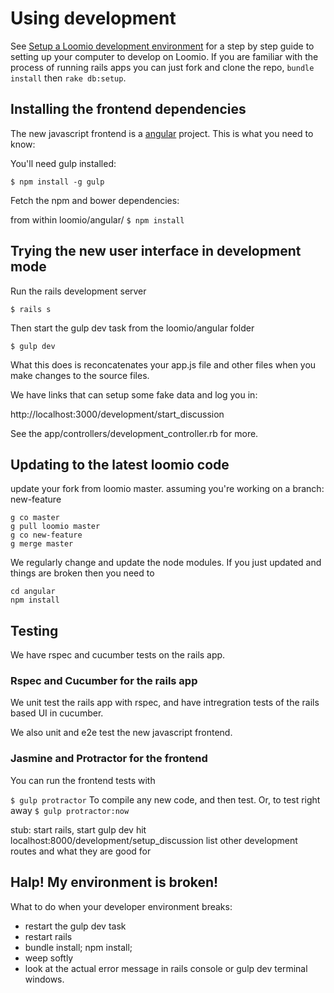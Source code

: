# Using development

See [Setup a Loomio development environment](setup_development_environment.md) for a step by step guide to setting up your computer to develop on Loomio. If you are familiar with the process of running rails apps you can just fork and clone the repo, `bundle install` then `rake db:setup`.

## Installing the frontend dependencies

The new javascript frontend is a [angular](https://angularjs.org/) project. This is what you need to know:

You'll need gulp installed:

  `$ npm install -g gulp`  

Fetch the npm and bower dependencies:

  from within loomio/angular/
  `$ npm install`

## Trying the new user interface in development mode
Run the rails development server

  `$ rails s`  

Then start the gulp dev task from the loomio/angular folder  

  `$ gulp dev`
  
What this does is reconcatenates your app.js file and other files when you make changes to the source files.

We have links that can setup some fake data and log you in:

  http://localhost:3000/development/start_discussion

See the app/controllers/development_controller.rb for more.

## Updating to the latest loomio code
update your fork from loomio master.
assuming you're working on a branch: new-feature

```
g co master
g pull loomio master
g co new-feature
g merge master
```

We regularly change and update the node modules.
If you just updated and things are broken then you need to

```
cd angular
npm install
```

## Testing
We have rspec and cucumber tests on the rails app.

### Rspec and Cucumber for the rails app
We unit test the rails app with rspec, and have intregration tests of
the rails based UI in cucumber.

We also unit and e2e test the new javascript frontend.

### Jasmine and Protractor for the frontend

You can run the frontend tests with

  `$ gulp protractor`
To compile any new code, and then test. Or, to test right away
  `$ gulp protractor:now`

stub:
  start rails, start gulp dev
  hit localhost:8000/development/setup_discussion
  list other development routes and what they are good for


## Halp! My environment is broken!

What to do when your developer environment breaks:

- restart the gulp dev task
- restart rails
- bundle install; npm install;
- weep softly
- look at the actual error message in rails console or gulp dev terminal windows.
